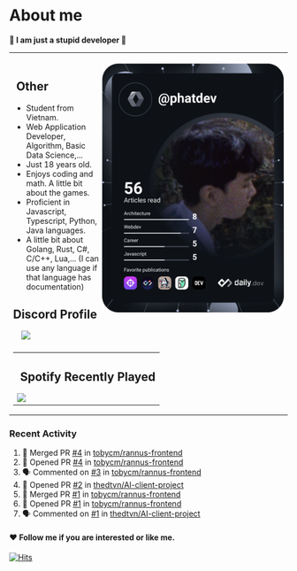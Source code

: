 # About me

<p><b>🤡 I am just a stupid developer 🤡</b></p>

<div>
    <table align="center">
        <tr>
            <td>
                <div align="right">
                    <br/>
                    <img align="right" height="450px" src="https://github.com/phatdev12/phatdev12/blob/main/devcard.svg"/>
                </div>
                <h2> ‍ ‍Other</h2>
                <ul>    
                    <li>Student from Vietnam.</li>
                    <li>Web Application Developer, Algorithm, Basic Data Science,...</li>
                    <li>Just 18 years old.</li>
                    <li>Enjoys coding and math. A little bit about the games.</li>
                    <li>Proficient in Javascript, Typescript, Python, Java languages.</li>
                    <li>A little bit about Golang, Rust, C#, C/C++, Lua,... (I can use any language if that language has documentation)</li>
                </ul>
                <h2>Discord Profile</h2>
                <span>‍ ‍ ‍ ‍ ‍</span><a href="https://discord.com/users/989176587469586482"><img src="https://discord-readme-badge.vercel.app/api?id=989176587469586482"/></a>
            </td>
        </tr>
        <tr>
            <td>
                <table align="center">
                    <td>
                        <h2> ‍ ‍Spotify Recently Played</h2>
                        <img align="top" src="https://spotify-recently-played-readme.vercel.app/api?user=31atwjjntby7tk6j2xodxggmlio4&count=5"/>
                    </td>
                </table>
            </td>
        </tr> 
    </table>

</div>

### Recent Activity
<!--START_SECTION:activity-->
1. 🎉 Merged PR [#4](https://github.com/tobycm/rannus-frontend/pull/4) in [tobycm/rannus-frontend](https://github.com/tobycm/rannus-frontend)
2. 💪 Opened PR [#4](https://github.com/tobycm/rannus-frontend/pull/4) in [tobycm/rannus-frontend](https://github.com/tobycm/rannus-frontend)
3. 🗣 Commented on [#3](https://github.com/tobycm/rannus-frontend/issues/3#issuecomment-2343311210) in [tobycm/rannus-frontend](https://github.com/tobycm/rannus-frontend)
4. 💪 Opened PR [#2](https://github.com/thedtvn/AI-client-project/pull/2) in [thedtvn/AI-client-project](https://github.com/thedtvn/AI-client-project)
5. 🎉 Merged PR [#1](https://github.com/tobycm/rannus-frontend/pull/1) in [tobycm/rannus-frontend](https://github.com/tobycm/rannus-frontend)
6. 💪 Opened PR [#1](https://github.com/tobycm/rannus-frontend/pull/1) in [tobycm/rannus-frontend](https://github.com/tobycm/rannus-frontend)
7. 🗣 Commented on [#1](https://github.com/thedtvn/AI-client-project/pull/1#issuecomment-2320912209) in [thedtvn/AI-client-project](https://github.com/thedtvn/AI-client-project)
<!--END_SECTION:activity-->


#### ❤ Follow me if you are interested or like me.

<a href="https://hits.sh/github.com/phatdev12/"><img alt="Hits" src="https://profile-counter.glitch.me/phatdev/count.svg"/></a>

